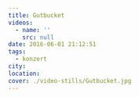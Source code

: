 ```yaml
---
title: Gutbucket
videos:
  - name: ''
    src: null
date: 2016-06-01 21:12:51
tags:
  - konzert
city:
location:
cover: ./video-stills/Gutbucket.jpg
---
```

